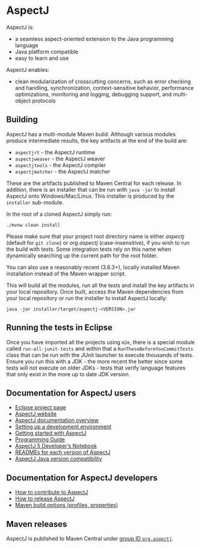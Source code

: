 # AspectJ

AspectJ is:
- a seamless aspect-oriented extension to the Java programming language
- Java platform compatible
- easy to learn and use

AspectJ enables:
- clean modularization of crosscutting concerns, such as error checking and handling, synchronization, context-sensitive behavior, performance optimizations, monitoring and logging, debugging support, and multi-object protocols

## Building

AspectJ has a multi-module Maven build. Although various modules produce intermediate results, the key artifacts at the end of the build are:

* `aspectjrt` - the AspectJ runtime
* `aspectjweaver` - the AspectJ weaver
* `aspectjtools` - the AspectJ compiler
* `aspectjmatcher` - the AspectJ matcher

These are the artifacts published to Maven Central for each release. In addition, there is an installer that can be run with `java -jar` to install AspectJ onto Windows/Mac/Linux. This installer is produced by the `installer` sub-module.

In the root of a cloned AspectJ simply run:

```shell
./mvnw clean install
```

Please make sure that your project root directory name is either _aspectj_ (default for `git clone`) or _org.aspectj_ (case-insensitive), if you wish to run the build with tests.
Some integration tests rely on this name when dynamically searching up the current path for the root folder.

You can also use a reasonably recent (3.6.3+), locally installed Maven installation instead of the Maven wrapper script.

This will build all the modules, run all the tests and install the key artifacts in your local repository.
Once built, access the Maven dependencies from your local repository or run the installer to install AspectJ locally:
```
java -jar installer/target/aspectj-<VERSION>.jar
```

## Running the tests in Eclipse

Once you have imported all the projects using `m2e`, there is a special module called `run-all-junit-tests` and within that a `RunTheseBeforeYouCommitTests` class that can be run with the JUnit launcher to execute thousands of tests.
Ensure you run this with a JDK - the more recent the better since some tests will not execute on older JDKs - tests that verify language features that only exist in the more up to date JDK version.

## Documentation for AspectJ users

* [Eclipse project page](https://projects.eclipse.org/projects/tools.aspectj)
* [AspectJ website](https://eclipse.dev/aspectj/)
* [AspectJ documentation overview](https://eclipse.dev/aspectj/doc/latest/index.html)
* [Setting up a development environment](docs/developer/IDE.md)
* [Getting started with AspectJ](https://eclipse.dev/aspectj/doc/latest/progguide/gettingstarted.html)
* [Programming Guide](https://eclipse.dev/aspectj/doc/latest/progguide/index.html)
* [AspectJ 5 Developer’s Notebook](https://eclipse.dev/aspectj/doc/latest/adk15notebook/index.html)
* [READMEs for each version of AspectJ](docs/release)
* [AspectJ Java version compatibility](https://eclipse.dev/aspectj/doc/latest/release/JavaVersionCompatibility.html)

## Documentation for AspectJ developers

* [How to contribute to AspectJ](CONTRIBUTING.md)
* [How to release AspectJ](docs/developer/RELEASE.md)
* [Maven build options (profiles, properties)](docs/developer/BUILD.md)

## Maven releases

AspectJ is published to Maven Central under [group ID `org.aspectj`](https://search.maven.org/search?q=g:org.aspectj).
